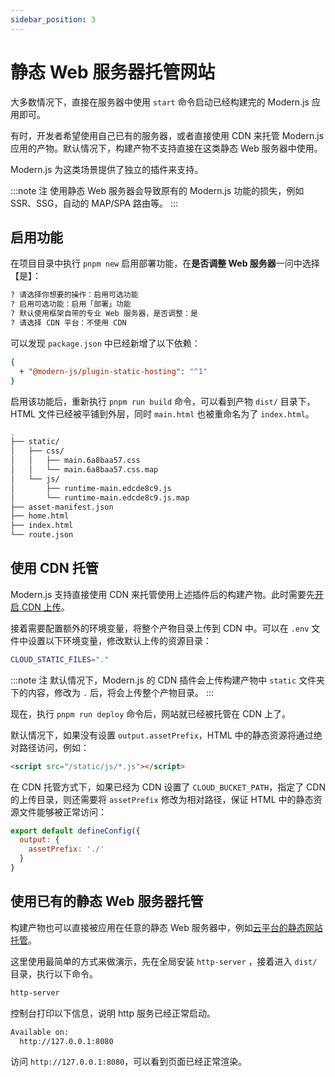 ```yaml
---
sidebar_position: 3
---
```


# 静态 Web 服务器托管网站

大多数情况下，直接在服务器中使用 `start` 命令启动已经构建完的 Modern.js 应用即可。

有时，开发者希望使用自己已有的服务器，或者直接使用 CDN 来托管 Modern.js 应用的产物。默认情况下，构建产物不支持直接在这类静态 Web 服务器中使用。

Modern.js 为这类场景提供了独立的插件来支持。

:::note 注
使用静态 Web 服务器会导致原有的 Modern.js 功能的损失，例如 SSR、SSG，自动的 MAP/SPA 路由等。
:::

## 启用功能

在项目目录中执行 `pnpm new` 启用部署功能，在**是否调整 Web 服务器**一问中选择【是】：

```bash
? 请选择你想要的操作：启用可选功能
? 启用可选功能：启用「部署」功能
? 默认使用框架自带的专业 Web 服务器，是否调整：是
? 请选择 CDN 平台：不使用 CDN
```

可以发现 `package.json` 中已经新增了以下依赖：

```json
{
  + "@modern-js/plugin-static-hosting": "^1"
}
```

启用该功能后，重新执行 `pnpm run build` 命令，可以看到产物 `dist/` 目录下，HTML 文件已经被平铺到外层，同时 `main.html` 也被重命名为了 `index.html`。

```bash
.
├── static/
│   ├── css/
│   │   ├── main.6a8baa57.css
│   │   └── main.6a8baa57.css.map
│   └── js/
│       ├── runtime-main.edcde8c9.js
│       └── runtime-main.edcde8c9.js.map
├── asset-manifest.json
├── home.html
├── index.html
└── route.json
```
## 使用 CDN 托管

Modern.js 支持直接使用 CDN 来托管使用上述插件后的构建产物。此时需要先[开启 CDN 上传](/docs/guides/features/server-side/deploy/upload-cdn/oss)。

接着需要配置额外的环境变量，将整个产物目录上传到 CDN 中。可以在 `.env` 文件中设置以下环境变量，修改默认上传的资源目录：

```bash title=".env"
CLOUD_STATIC_FILES="."
```

:::note 注
默认情况下，Modern.js 的 CDN 插件会上传构建产物中 `static` 文件夹下的内容，修改为 `.` 后，将会上传整个产物目录。
:::

现在，执行 `pnpm run deploy` 命令后，网站就已经被托管在 CDN 上了。

默认情况下，如果没有设置 `output.assetPrefix`，HTML 中的静态资源将通过绝对路径访问，例如：

```html
<script src="/static/js/*.js"></script>
```

在 CDN 托管方式下，如果已经为 CDN 设置了 `CLOUD_BUCKET_PATH`，指定了 CDN 的上传目录，则还需要将 `assetPrefix` 修改为相对路径，保证 HTML 中的静态资源文件能够被正常访问：

```js title="module.config.js"
export default defineConfig({
  output: {
    assetPrefix: './'
  }
}
```

## 使用已有的静态 Web 服务器托管

构建产物也可以直接被应用在任意的静态 Web 服务器中，例如[云平台的静态网站托管](https://cloud.tencent.com/product/wh)。

这里使用最简单的方式来做演示，先在全局安装 `http-server` ，接着进入 `dist/` 目录，执行以下命令。

```bash
http-server
```

控制台打印以下信息，说明 http 服务已经正常启动。

```bash
Available on:
  http://127.0.0.1:8080
```

访问 `http://127.0.0.1:8080`，可以看到页面已经正常渲染。
